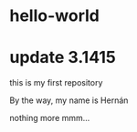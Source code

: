 # hello-world
# update 3.1415

this is my first repository

By the way, my name is Hernán

nothing more
mmm...
